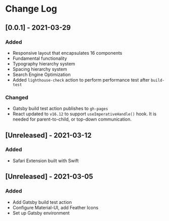 # Change Log

## [0.0.1] - 2021-03-29

### Added

- Responsive layout that encapsulates 16 components
- Fundamental functionality
- Typography hierarchy system
- Spacing hierarchy system
- Search Engine Optimization
- Added `lighthouse-check` action to perform performance test after `build-test`

### Changed

- Gatsby build test action publishes to `gh-pages`
- React updated to `v16.12` to support `useImperativeHandle()` hook. It is needed for parent-to-child, or top-down communication.

## [Unreleased] - 2021-03-12

### Added

- Safari Extension built with Swift

## [Unreleased] - 2021-03-05

### Added

- Add Gatsby build test action
- Configure Material-UI, add Feather Icons
- Set up Gatsby environment

